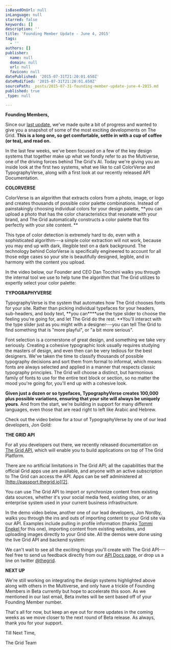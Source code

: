 ```yaml
---
isBasedOnUrl: null
inLanguage: null
starred: false
keywords: []
description: ''
title: 'Founding Member Update - June 4, 2015'
tags:
  - ''
authors: []
publisher:
  name: null
  domain: null
  url: null
  favicon: null
datePublished: '2015-07-31T21:20:01.650Z'
dateModified: '2015-07-31T21:20:01.650Z'
sourcePath: _posts/2015-07-31-founding-member-update-june-4-2015.md
published: true
_type: null

---
```

**Founding Members,**

Since our [last update][0], we've made quite a bit of progress and wanted to give you a snapshot of some of the most exciting developments on The Grid. **This is a long one, so get comfortable, settle in with a cup of coffee (or tea), and read on.**

In the last few weeks, we've been focused on a few of the key design systems that together make up what we fondly refer to as the Multiverse, one of the driving forces behind The Grid's AI. Today we're giving you an inside look at the first two systems, what we like to call ColorVerse and TypographyVerse, along with a first look at our recently released API Documentation.

**COLORVERSE**

ColorVerse is an algorithm that extracts colors from a photo, image, or logo and creates thousands of possible color palette combinations. Instead of painstakingly choosing individual colors for your design palette, **you can upload a photo that has the color characteristics that resonate with your brand, and The Grid automatically constructs a color palette that fits perfectly with your site content. **

This type of color detection is extremely hard to do, even with a sophisticated algorithm---a simple color extraction will not work, because you may end up with dark, illegible text on a dark background. The technology behind ColorVerse is specifically engineered to account for all those edge cases so your site is beautifully designed, legible, and in harmony with the content you upload. 

In the video below, our Founder and CEO Dan Tocchini walks you through the internal tool we use to help tune the algorithm that The Grid utilizes to expertly select your color palette:

**TYPOGRAPHYVERSE**

TypographyVerse is the system that automates how The Grid chooses fonts for your site. Rather than picking individual typefaces for your headers, sub-headers, and body text, **you can****use the type slider to choose the feeling you're going for, and let The Grid do the rest. **You'll interact with the type slider just as you might with a designer---you can tell The Grid to find something that is "more playful", or "a bit more serious". 

Font selection is a cornerstone of great design, and something we take very seriously. Creating a cohesive typographic look usually requires studying the masters of design, and even then can be very tedious for the best designers. We've taken the time to classify thousands of possible typography decisions and sort them from formal to informal, which means fonts are always selected and applied in a manner that respects classic typography principles. The Grid will choose a distinct, but harmonious family of fonts to use for the entire text block or section, so no matter the mood you're going for, you'll end up with a cohesive look. 

**Given just a dozen or so typefaces, TypographyVerse creates 100,000 plus possible variations, ensuring that your site will always be uniquely yours**. And from the start, we're building in support for many different languages, even those that are read right to left like Arabic and Hebrew. 

Check out the video below for a tour of TypographyVerse by one of our lead developers, Jon Gold:

**THE GRID API**

For all you developers out there, we recently released documentation on [The Grid API][1], which will enable you to build applications on top of The Grid Platform. 

There are no artificial limitations in The Grid API; all the capabilities that the official Grid apps use are available, and anyone with an active subscription to The Grid can access the API. Apps can be self administered at [http://passport.thegrid.io][2].

You can use The Grid API to import or synchronize content from existing data sources, whether it's your social media feed, existing sites, or an enterprise system used in your current business infrastructure.  

In the demo video below, another one of our lead developers, Jon Nordby, walks you through the ins and outs of importing content to your Grid site via our API. Examples include pulling in profile information (thanks [Tommi Enekel ][3]for this one), importing content from existing websites, and uploading images directly to your Grid site. All the demos were done using the live Grid API and backend system:

We can't wait to see all the exciting things you'll create with The Grid API---feel free to send us feedback directly from our [API Docs page][1], or drop us a line on twitter [@thegrid][4]. 

**NEXT UP**

We're still working on integrating the design systems highlighted above along with others in the Multiverse, and only have a trickle of Founding Members in Beta currently but hope to accelerate this soon. As we mentioned in our last email, Beta invites will be sent based off of your Founding Member number.

That's all for now, but keep an eye out for more updates in the coming weeks as we move closer to the next round of Beta release. As always, thank you for your support. 

Till Next Time,

The Grid Team

[0]: http://thegr.id/1JlBjFA
[1]: http://developer.thegrid.io/
[2]: http://passport.thegrid.io/
[3]: https://twitter.com/tomenmeta/status/604088416029036544
[4]: https://twitter.com/thegrid